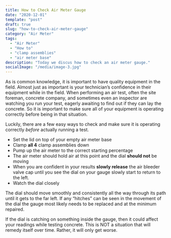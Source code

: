 ```yaml
---
title: How to Check Air Meter Gauge
date: "2020-12-01"
template: "post"
draft: true
slug: "how-to-check-air-meter-gauge"
category: "Air Meter"
tags:
  - "Air Meter"
  - "How to"
  - "clamp assemblies"
  - "air meter base"
description: "Today we discus how to check an air meter gauge."
socialImage: "/media/image-3.jpg"
---
```


As is common knowledge, it is important to have quality equipment in the field.  Almost just as important is your technician’s confidence in their equipment while in the field. When performing an air test, often the site foreman, concrete company, and sometimes even an inspector are watching you run your test, eagerly awaiting to find out if they can lay the concrete. So it is important to make sure all of your equipment is operating correctly before being in that situation.

Luckily, there are a few easy ways to check and make sure it is operating correctly *before* actually running a test. 

- Set the lid on top of your empty air meter base
- Clamp **all 4** clamp assemblies down
- Pump up the air meter to the correct starting percentage
- The air meter should hold air at this point and the dial **should not** be moving
- When you are confident in your results **slowly release** the air bleeder valve cap until you see the dial on your gauge slowly start to return to the left.
- Watch the dial closely

The dial should move smoothly and consistently all the way through its path until it gets to the far left. If any “hitches” can be seen in the movement of the dial the gauge most likely needs to be replaced and at the minimum repaired.

If the dial is catching on something inside the gauge, then it could affect your readings while testing concrete. This is NOT a situation that will remedy itself over time. Rather, it will only get worse.
